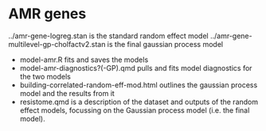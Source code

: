 # AMR genes

../amr-gene-logreg.stan is the standard random effect model
../amr-gene-multilevel-gp-cholfactv2.stan is the final gaussian process model

- model-amr.R fits and saves the models  
- model-amr-diagnostics?(-GP).qmd pulls and fits model diagnostics for the two
models  
- building-correlated-random-eff-mod.html outlines the gaussian process model and
the results from it 
- resistome.qmd is a description of the dataset and outputs of the random effect
models, focussing on the Gaussian process model (i.e. the final model).
